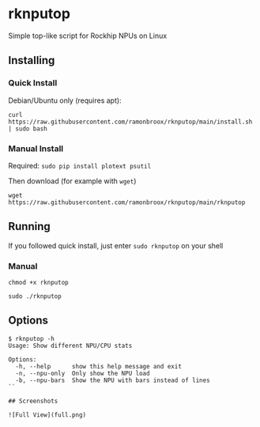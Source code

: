 # rknputop
Simple top-like script for Rockhip NPUs on Linux

## Installing
### Quick Install 
Debian/Ubuntu only (requires apt):

`curl https://raw.githubusercontent.com/ramonbroox/rknputop/main/install.sh | sudo bash`

### Manual Install

Required:
`sudo pip install plotext psutil`

Then download (for example with `wget`)

`wget https://raw.githubusercontent.com/ramonbroox/rknputop/main/rknputop`

## Running

If you followed quick install, just enter `sudo rknputop` on your shell

### Manual

`chmod +x rknputop`

`sudo ./rknputop`

## Options

```
$ rknputop -h
Usage: Show different NPU/CPU stats

Options:
  -h, --help      show this help message and exit
  -n, --npu-only  Only show the NPU load
  -b, --npu-bars  Show the NPU with bars instead of lines
``     

## Screenshots

![Full View](full.png)

